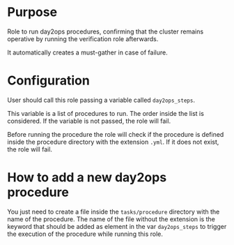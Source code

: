 # Purpose

Role to run day2ops procedures, confirming that the cluster remains operative by
running the verification role afterwards.

It automatically creates a must-gather in case of failure.

# Configuration

User should call this role passing a variable called `day2ops_steps`.

This variable is a list of procedures to run. The order inside the list is considered.
If the variable is not passed, the role will fail.

Before running the procedure the role will check if the procedure is defined inside
the procedure directory with the extension `.yml`. If it does not exist, the role will fail.

# How to add a new day2ops procedure

You just need to create a file inside the `tasks/procedure` directory with the name of the procedure.
The name of the file without the extension is the keyword that should be added as element in the var `day2ops_steps` to trigger the execution of the procedure while running this role.